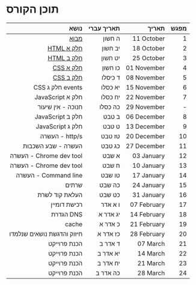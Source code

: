 # תוכן הקורס

|                       נושא | תאריך עברי |       תאריך | מפגש |
| -------------------------: | ---------: | ----------: | ---: |
|        [מבוא](/CLASS_1.md) |     ה חשון |  11 October |    1 |
|  [HTML חלק א](/CLASS_2.md) |    יב חשון |  18 October |    2 |
|  [HTML חלק ב](/CLASS_3.md) |    יט חשון |  25 October |    3 |
|   [CSS חלק א](/CLASS_4.md) |    כו חשון | 01 November |    4 |
|   [CSS חלק ב](/CLASS_5.md) |    ד כיסלו | 08 November |    5 |
|           CSS חלק ג events |    יא כסלו | 15 November |    6 |
|           JavaScript חלק א |    יח כסלו | 22 November |    7 |
|          חנוכה - אין שיעור |    כה כסלו | 29 November |    - |
|           JavaScript חלק ב |      ב טבט | 06 December |    8 |
|           JavaScript חלק ג |      ט טבט | 13 December |    9 |
|             העשרה - http/s |     טז טבט | 20 December |   10 |
|         העשרה - שבע השכבות |     כג טבט | 27 December |   11 |
|    העשרה - Chrome dev tool |      א שבט |  03 January |   12 |
|    העשרה - Chrome dev tool |      ח שבט |  10 January |   13 |
|       העשרה - Command line |     טו שבט |  17 January |   14 |
|                      שרתים |     כה שבט |  24 January |   15 |
|             העלאת קוד לשרת |     כט שבט |  31 January |   16 |
|               רכישת דומיין |    ו א אדר | 07 February |   17 |
|                  הגדרת DNS |   יג אדר א | 14 February |   18 |
|                      cache |    כ אדר א | 21 February |   19 |
| חיזוק והדגשת נושאים שנלמדו |   כז אדר א | 28 February |   20 |
|               הכנת פרוייקט |    ד אדר ב |    07 March |   21 |
|               הכנת פרוייקט |   יא אדר ב |    14 March |   22 |
|               הכנת פרוייקט |   יח אדר ב |    21 March |   23 |
|               הכנת פרוייקט |   כה אדר ב |    28 March |   24 |